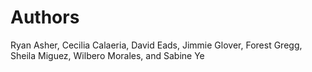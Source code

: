 # Authors
Ryan Asher, Cecilia Calaeria, David Eads, Jimmie Glover, Forest Gregg, Sheila Miguez, Wilbero Morales, and Sabine Ye
